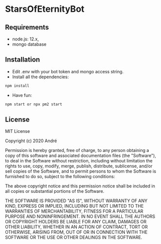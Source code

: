 # StarsOfEternityBot

## Requirements
- node.js: 12.x,
- mongo database

## Installation
- Edit .env with your bot token and mongo access string.
- Install all the dependencies:
```bash
npm install
```
- Have fun:
```bash
npm start or npx pm2 start
```

## License

MIT License

Copyright (c) 2020 André

Permission is hereby granted, free of charge, to any person obtaining a copy
of this software and associated documentation files (the "Software"), to deal
in the Software without restriction, including without limitation the rights
to use, copy, modify, merge, publish, distribute, sublicense, and/or sell
copies of the Software, and to permit persons to whom the Software is
furnished to do so, subject to the following conditions:

The above copyright notice and this permission notice shall be included in all
copies or substantial portions of the Software.

THE SOFTWARE IS PROVIDED "AS IS", WITHOUT WARRANTY OF ANY KIND, EXPRESS OR
IMPLIED, INCLUDING BUT NOT LIMITED TO THE WARRANTIES OF MERCHANTABILITY,
FITNESS FOR A PARTICULAR PURPOSE AND NONINFRINGEMENT. IN NO EVENT SHALL THE
AUTHORS OR COPYRIGHT HOLDERS BE LIABLE FOR ANY CLAIM, DAMAGES OR OTHER
LIABILITY, WHETHER IN AN ACTION OF CONTRACT, TORT OR OTHERWISE, ARISING FROM,
OUT OF OR IN CONNECTION WITH THE SOFTWARE OR THE USE OR OTHER DEALINGS IN THE
SOFTWARE.

